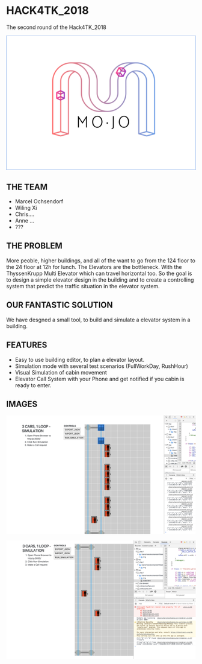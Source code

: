 # HACK4TK_2018
The second round of the Hack4TK_2018


![GitHub Logo](/documentation/mojo_logo.png)


## THE TEAM
* Marcel Ochsendorf
* Wiling Xi
* Chris....
* Anne ...
* ???


## THE PROBLEM
More peoble, higher buildings, and all of the want to go from the 124 floor to the 24 floor at 12h for lunch.
The Elevators are the bottleneck.
With the ThyssenKrupp Multi Elevator which can travel horizontal too. So the goal is to design a simple elevator design in the building and to create a controlling system that predict the traffic situation in the elevator system.



## OUR FANTASTIC SOLUTION
We have desgned a small tool, to build and simulate a elevator system in a building.

## FEATURES

* Easy to use building editor, to plan a elevator layout.
* Simulation mode with several test scenarios (FullWorkDay, RushHour)
* Visual Simulation of cabin movement
* Elevator Call System with your Phone and get notified if you cabin is ready to enter.




## IMAGES


![GitHub Logo](/documentation/1.png)


![GitHub Logo](/documentation/2.png)


